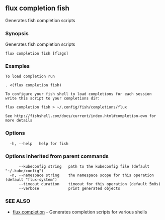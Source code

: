 ## flux completion fish

Generates fish completion scripts

### Synopsis

Generates fish completion scripts

```
flux completion fish [flags]
```

### Examples

```
To load completion run

. <(flux completion fish)

To configure your fish shell to load completions for each session write this script to your completions dir:

flux completion fish > ~/.config/fish/completions/flux

See http://fishshell.com/docs/current/index.html#completion-own for more details

```

### Options

```
  -h, --help   help for fish
```

### Options inherited from parent commands

```
      --kubeconfig string   path to the kubeconfig file (default "~/.kube/config")
  -n, --namespace string    the namespace scope for this operation (default "flux-system")
      --timeout duration    timeout for this operation (default 5m0s)
      --verbose             print generated objects
```

### SEE ALSO

* [flux completion](flux_completion.md)	 - Generates completion scripts for various shells

